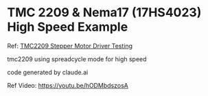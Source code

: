 # TMC 2209 & Nema17 (17HS4023) High Speed Example

Ref: [TMC2209 Stepper Motor Driver Testing](https://embeddedtronicsblog.wordpress.com/2021/11/14/tmc2209-stepper-motor-driver-testing/)

tmc2209 using spreadcycle mode for high speed

code generated by claude.ai

Ref Video: https://youtu.be/hODMbdszosA
